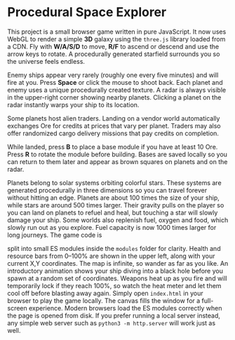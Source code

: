 # Procedural Space Explorer

This project is a small browser game written in pure JavaScript. It now uses WebGL to render a simple **3D** galaxy using the `three.js` library loaded from a CDN. Fly with **W/A/S/D** to move, **R/F** to ascend or descend and use the arrow keys to rotate. A procedurally generated starfield surrounds you so the universe feels endless.

Enemy ships appear very rarely (roughly one every five minutes) and will fire
at you. Press **Space** or click the mouse to shoot back. Each planet and enemy
uses a unique procedurally created texture. A radar is always visible in the
upper-right corner showing nearby planets. Clicking a planet on the radar
instantly warps your ship to its location.

Some planets host alien traders. Landing on a vendor world automatically
exchanges Ore for credits at prices that vary per planet. Traders may also
offer randomized cargo delivery missions that pay credits on completion.

While landed, press **B** to place a base module if you have at least 10 Ore.
Press **R** to rotate the module before building. Bases are saved locally so
you can return to them later and appear as brown squares on planets and on the
radar.


Planets belong to solar systems orbiting colorful stars. These systems are generated procedurally in three dimensions so you can travel forever without hitting an edge. Planets are about 100
times the size of your ship, while stars are around 500 times larger. Their
gravity pulls on the player so you can land on planets to refuel and heal, but
touching a star will slowly damage your ship. Some worlds also replenish fuel,
oxygen and food, which slowly run out as you explore. Fuel capacity is now 1000
times larger for long journeys. The game code is

split into small ES modules inside the `modules` folder for clarity. Health and
resource bars from 0&ndash;100% are shown in the upper left, along with your
current X,Y coordinates. The map is infinite, so wander as far as you like. An
introductory animation shows your ship diving into a black hole before you spawn
at a random set of coordinates. Weapons heat up as you fire and will temporarily
lock if they reach 100%, so watch the heat meter and let them cool off before
blasting away again.
Simply open `index.html` in your browser to play the game locally. The canvas
fills the window for a full-screen experience. Modern
browsers load the ES modules correctly when the page is opened from disk. If
you prefer running a local server instead, any simple web server such as
`python3 -m http.server` will work just as well.

